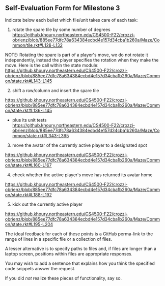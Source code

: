 ## Self-Evaluation Form for Milestone 3

Indicate below each bullet which file/unit takes care of each task:

1. rotate the spare tile by some number of degrees  
https://github.khoury.northeastern.edu/CS4500-F22/crozzi-obrienz/blob/885ee77dfc78a634384ecbd4e157d34cba1b260a/Maze/Common/tile.rkt#L128-L132

NOTE:
Rotating the spare is part of a player's move, we do not rotate it independently, instead the player specifies the rotation when they make the move. Here is the call within the state module:  
https://github.khoury.northeastern.edu/CS4500-F22/crozzi-obrienz/blob/885ee77dfc78a634384ecbd4e157d34cba1b260a/Maze/Common/state.rkt#L143-L145

2. shift a row/column and insert the spare tile

https://github.khoury.northeastern.edu/CS4500-F22/crozzi-obrienz/blob/885ee77dfc78a634384ecbd4e157d34cba1b260a/Maze/Common/state.rkt#L136-L145

   - plus its unit tests  
   https://github.khoury.northeastern.edu/CS4500-F22/crozzi-obrienz/blob/885ee77dfc78a634384ecbd4e157d34cba1b260a/Maze/Common/state.rkt#L343-L365
   
3. move the avatar of the currently active player to a designated spot

https://github.khoury.northeastern.edu/CS4500-F22/crozzi-obrienz/blob/885ee77dfc78a634384ecbd4e157d34cba1b260a/Maze/Common/state.rkt#L160-L167


4. check whether the active player's move has returned its avatar home

https://github.khoury.northeastern.edu/CS4500-F22/crozzi-obrienz/blob/885ee77dfc78a634384ecbd4e157d34cba1b260a/Maze/Common/state.rkt#L188-L192

5. kick out the currently active player

https://github.khoury.northeastern.edu/CS4500-F22/crozzi-obrienz/blob/885ee77dfc78a634384ecbd4e157d34cba1b260a/Maze/Common/state.rkt#L195-L204

The ideal feedback for each of these points is a GitHub
perma-link to the range of lines in a specific file or a collection of
files.

A lesser alternative is to specify paths to files and, if files are
longer than a laptop screen, positions within files are appropriate
responses.

You may wish to add a sentence that explains how you think the
specified code snippets answer the request.

If you did *not* realize these pieces of functionality, say so.

